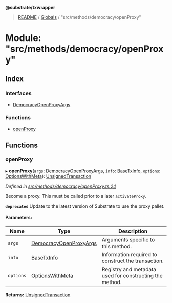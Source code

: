 **@substrate/txwrapper**

> [README](../README.md) / [Globals](../globals.md) / "src/methods/democracy/openProxy"

# Module: "src/methods/democracy/openProxy"

## Index

### Interfaces

* [DemocracyOpenProxyArgs](../interfaces/_src_methods_democracy_openproxy_.democracyopenproxyargs.md)

### Functions

* [openProxy](_src_methods_democracy_openproxy_.md#openproxy)

## Functions

### openProxy

▸ **openProxy**(`args`: [DemocracyOpenProxyArgs](../interfaces/_src_methods_democracy_openproxy_.democracyopenproxyargs.md), `info`: [BaseTxInfo](../interfaces/_src_util_types_.basetxinfo.md), `options`: [OptionsWithMeta](../interfaces/_src_util_types_.optionswithmeta.md)): [UnsignedTransaction](../interfaces/_src_util_types_.unsignedtransaction.md)

*Defined in [src/methods/democracy/openProxy.ts:24](https://github.com/paritytech/txwrapper/blob/5c4d9c5/src/methods/democracy/openProxy.ts#L24)*

Become a proxy. This must be called prior to a later `activateProxy`.

**`deprecated`** Update to the latest version of Substrate to use the proxy pallet.

#### Parameters:

Name | Type | Description |
------ | ------ | ------ |
`args` | [DemocracyOpenProxyArgs](../interfaces/_src_methods_democracy_openproxy_.democracyopenproxyargs.md) | Arguments specific to this method. |
`info` | [BaseTxInfo](../interfaces/_src_util_types_.basetxinfo.md) | Information required to construct the transaction. |
`options` | [OptionsWithMeta](../interfaces/_src_util_types_.optionswithmeta.md) | Registry and metadata used for constructing the method. |

**Returns:** [UnsignedTransaction](../interfaces/_src_util_types_.unsignedtransaction.md)
